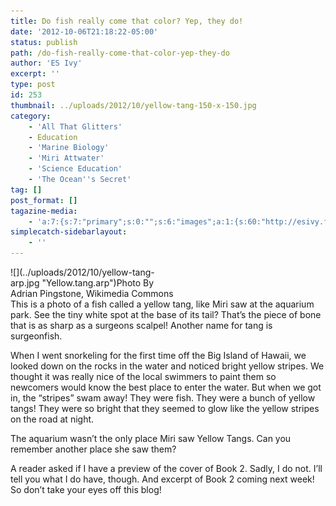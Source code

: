 ```yaml
---
title: Do fish really come that color? Yep, they do!
date: '2012-10-06T21:18:22-05:00'
status: publish
path: /do-fish-really-come-that-color-yep-they-do
author: 'ES Ivy'
excerpt: ''
type: post
id: 253
thumbnail: ../uploads/2012/10/yellow-tang-150-x-150.jpg
category:
    - 'All That Glitters'
    - Education
    - 'Marine Biology'
    - 'Miri Attwater'
    - 'Science Education'
    - 'The Ocean''s Secret'
tag: []
post_format: []
tagazine-media:
    - 'a:7:{s:7:"primary";s:0:"";s:6:"images";a:1:{s:60:"http://esivy.files.wordpress.com/2012/10/yellow-tang-arp.jpg";a:6:{s:8:"file_url";s:60:"http://esivy.files.wordpress.com/2012/10/yellow-tang-arp.jpg";s:5:"width";i:256;s:6:"height";i:202;s:4:"type";s:5:"image";s:4:"area";i:51712;s:9:"file_path";b:0;}}s:6:"videos";a:0:{}s:11:"image_count";i:1;s:6:"author";s:8:"37195739";s:7:"blog_id";s:8:"40536089";s:9:"mod_stamp";s:19:"2012-10-06 21:18:22";}'
simplecatch-sidebarlayout:
    - ''
---
```

<div class="wp-caption alignright" id="attachment_254" style="width: 266px">![](../uploads/2012/10/yellow-tang-arp.jpg "Yellow.tang.arp")Photo By Adrian Pingstone, Wikimedia Commons

</div>This is a photo of a fish called a yellow tang, like Miri saw at the aquarium park. See the tiny white spot at the base of its tail? That’s the piece of bone that is as sharp as a surgeons scalpel! Another name for tang is surgeonfish.

When I went snorkeling for the first time off the Big Island of Hawaii, we looked down on the rocks in the water and noticed bright yellow stripes. We thought it was really nice of the local swimmers to paint them so newcomers would know the best place to enter the water. But when we got in, the “stripes” swam away! They were fish. They were a bunch of yellow tangs! They were so bright that they seemed to glow like the yellow stripes on the road at night.

The aquarium wasn’t the only place Miri saw Yellow Tangs. Can you remember another place she saw them?

A reader asked if I have a preview of the cover of Book 2. Sadly, I do not. I’ll tell you what I do have, though. And excerpt of Book 2 coming next week! So don’t take your eyes off this blog!